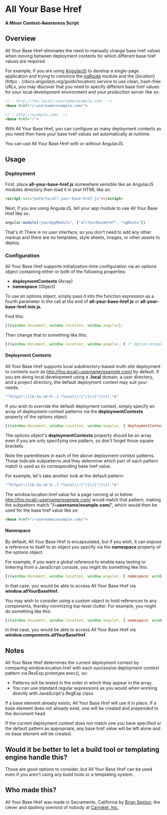 # All Your Base Href

**A Minor Context-Awareness Script**

## Overview

All Your Base Href eliminates the need to manually change base href values when moving between deployment contexts for which different base href values are required.

For example, if you are using [AngularJS](http://angularjs.org/) to develop a single-page application and trying to convince the [ngRoute](https://docs.angularjs.org/api/ngRoute) module and the [$location](https://docs.angularjs.org/guide/$location) service to use clean, hash-free URLs, you may discover that you need to specify different base href values for your local development environment and your production server like so:

```html
<!-- http://foo.local/~username/example.com/ -->
<base href="/~username/example.com/">
```

```html
<!-- http://example.com/ -->
<base href="/">
```
With All Your Base Href, you can configure as many deployment contexts as you need then have your base href values set automatically at runtime.

You can use All Your Base Href with or without AngularJS.

## Usage

### Deployment

First, place **all-your-base-href.js** somewhere sensible like an AngularJS modules directory then load it in your HTML like so:

```html
<script src="path/to/all-your-base-href.js"></script>
```

Next, if you are using AngularJS, tell your app module to use All Your Base Href like so:

```javascript
angular.module("yourAppModule", ["allYourBaseHref", "ngRoute"])
```

That's it! There is no user interface, so you don't need to add any other markup and there are no templates, style sheets, images, or other assets to deploy.

### Configuration

All Your Base Href supports initialization-time configuration via an options object containing either or both of the following properties:
* **deploymentContexts** (Array)
* **namespace** (Object)

To use an options object, simply pass it into the function expression as a fourth parameter in the call at the end of **all-your-base-href.js** or **all-your-base-href.min.js**.

Find this:

```javascript
})(window.document, window.location, window.angular);
```

Then change that to something like this:
```javascript
})(window.document, window.location, window.angular, { /* Option properties go here. */ });
```

#### Deployment Contexts

All Your Base Href supports local subdirectory-based multi-site deployment to contexts such as http://foo.local/~username/example.com/ by default. If you are doing local development using a **.local** domain, a user directory, and a project directory, the default deployment context may suit your needs.

```javascript
"^https?://[A-Za-z0-9-.].*local(/~[^/]+/[^/]+/).*$"
```

If you wish to *override* the default deployment context, simply specify an array of deployment-context patterns via the **deploymentContexts** property of the options object.

```javascript
})(window.document, window.location, window.angular, { deploymentContexts: ["^http://foo.local:1337(/app/)$"] });
```

The options object's **deploymentContexts** property should be an array even if you are only specifying one pattern, so don't forget those square brackets.

Note the parentheses in each of the above deployment-context patterns. Those indicate subpatterns and they determine which part of each pattern match is used as its corresponding base href value.

For example, let's take another look at the default pattern:

```javascript
"^https?://[A-Za-z0-9-.].*local(/~[^/]+/[^/]+/).*$"
```

The window.location.href value for a page running at or below http://foo.local/~username/example.com/ would match that pattern, making the subpattern match "**/~username/example.com/**", which would then be used for the base href value like so:

```html
<base href="/~username/example.com/">
```

#### Namespace

By default, All Your Base Href is encapsulated, but if you wish, it can expose a reference to itself to an object you specify via the **namespace** property of the options object.

For example, if you want a global reference to enable easy testing or tinkering from a JavaScript console, you might do something like this:

```javascript
})(window.document, window.location, window.angular, { namespace: window });
```

In that case, you would be able to access All Your Base Href via **window.allYourBaseHref**.

You may wish to consider using a custom object to hold references to any components, thereby minimizing top-level clutter. For example, you might do something like this:

```javascript
})(window.document, window.location, window.angular, { namespace: window.components = window.components || {} });
```

In that case, you would be able to access All Your Base Href via **window.components.allYourBaseHref**.

## Notes

All Your Base Href determines the current deployment context by comparing window.location.href with each successive deployment-context pattern via RexExp.prototype.exec(), so:
* Patterns will be tested in the order in which they appear in the array.
* You can use standard regular expressions as you would when working directly with JavaScript's RegExp class.

If a base element already exists, All Your Base Href will use it in place. If a base element does not already exist, one will be created and *prepended* to the document head.

If the current deployment context does not match one you have specified or the default pattern as appropriate, any base href value will be left alone and no base element will be created.

## Would it be better to let a build tool or templating engine handle this?

Those are good options to consider, but All Your Base Href can be used even if you aren't using any build tools or a templating system.

## Who made this?
All Your Base Href was made in Sacramento, California by [Brian Sexton](http://briansexton.com/), the clever and dashing overlord of nobody at [Carroket, Inc.](http://carroket.com/)
